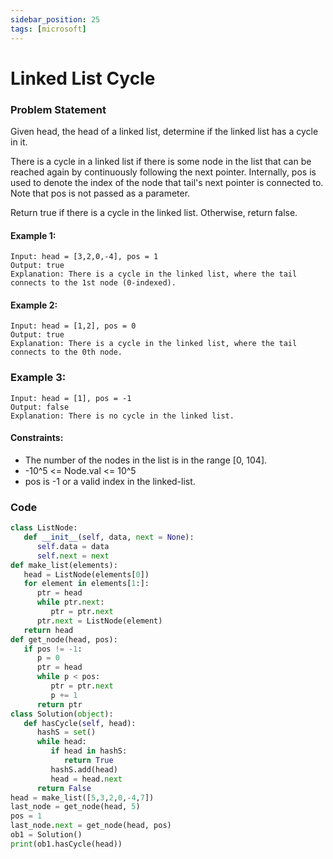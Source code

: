 ```yaml
---
sidebar_position: 25
tags: [microsoft]
---
```


# Linked List Cycle

### Problem Statement
Given head, the head of a linked list, determine if the linked list has a cycle in it.

There is a cycle in a linked list if there is some node in the list that can be reached again by continuously following the next pointer. Internally, pos is used to denote the index of the node that tail's next pointer is connected to. Note that pos is not passed as a parameter.

Return true if there is a cycle in the linked list. Otherwise, return false.

#### Example 1:

```
Input: head = [3,2,0,-4], pos = 1
Output: true
Explanation: There is a cycle in the linked list, where the tail connects to the 1st node (0-indexed).
```

#### Example 2:

```
Input: head = [1,2], pos = 0
Output: true
Explanation: There is a cycle in the linked list, where the tail connects to the 0th node.
```

### Example 3:

```
Input: head = [1], pos = -1
Output: false
Explanation: There is no cycle in the linked list.
```


#### Constraints:

- The number of the nodes in the list is in the range [0, 104].
- -10^5 <= Node.val <= 10^5
- pos is -1 or a valid index in the linked-list.

### Code

```python title="Python Code"
class ListNode:
   def __init__(self, data, next = None):
      self.data = data
      self.next = next
def make_list(elements):
   head = ListNode(elements[0])
   for element in elements[1:]:
      ptr = head
      while ptr.next:
         ptr = ptr.next
      ptr.next = ListNode(element)
   return head
def get_node(head, pos):
   if pos != -1:
      p = 0
      ptr = head
      while p < pos:
         ptr = ptr.next
         p += 1
      return ptr
class Solution(object):
   def hasCycle(self, head):
      hashS = set()
      while head:
         if head in hashS:
            return True
         hashS.add(head)
         head = head.next
      return False
head = make_list([5,3,2,0,-4,7])
last_node = get_node(head, 5)
pos = 1
last_node.next = get_node(head, pos)
ob1 = Solution()
print(ob1.hasCycle(head))
```
